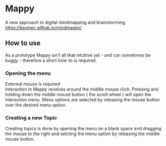 # Mappy
A new approach to digital mindmapping and brainstorming.
https://kevinec.github.io/mindmappy/ 

## How to use
As a prototype Mappy isn't all that intuitive yet - and can sometimes be buggy - therefore a short how-to is required.

### Opening the menu 
*External mouse is required*  
Interaction in Mappy revolves around the middle mouse click. Pressing and holding down the middle mouse button ( the scroll wheel ) will open the interaction menu. Menu options are selected by releasing the mouse button over the desired menu option.

### Creating a new Topic
Creating topics is done by opening the menu on a blank space and dragging the mouse to the right and selcting the menu option by releasing the middle mouse button.
